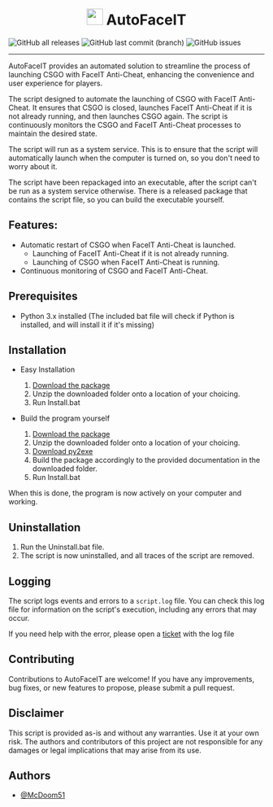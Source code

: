 <div>
   <h1 align="center">
     <img height="32" width="32" src="https://cdn.simpleicons.org/faceit/FF5500"/>
     AutoFaceIT
  </h1>
</div>

![GitHub all releases](https://img.shields.io/github/downloads/McDoom51/AutoFaceIT/total?style=for-the-badge)
![GitHub last commit (branch)](https://img.shields.io/github/last-commit/mcdoom51/autofaceit/main?style=for-the-badge)
![GitHub issues](https://img.shields.io/github/issues/mcdoom51/autofaceit?style=for-the-badge)

---

AutoFaceIT provides an automated solution to streamline the process of launching CSGO with FaceIT Anti-Cheat, enhancing the convenience and user experience for players.

The script designed to automate the launching of CSGO with FaceIT Anti-Cheat. It ensures that CSGO is closed, launches FaceIT Anti-Cheat if it is not already running, and then launches CSGO again. The script is continuously monitors the CSGO and FaceIT Anti-Cheat processes to maintain the desired state.

The script will run as a system service. This is to ensure that the script will automatically launch when the computer is turned on, so you don't need to worry about it.

The script have been repackaged into an executable, after the script can't be run as a system service otherwise.
There is a released package that contains the script file, so you can build the executable yourself.

## Features:
- Automatic restart of CSGO when FaceIT Anti-Cheat is launched.
   - Launching of FaceIT Anti-Cheat if it is not already running.
   - Launching of CSGO when FaceIT Anti-Cheat is running.
- Continuous monitoring of CSGO and FaceIT Anti-Cheat.

## Prerequisites

- Python 3.x installed (The included bat file will check if Python is installed, and will install it if it's missing)

## Installation

- Easy Installation
   1. [Download the package]()
   2. Unzip the downloaded folder onto a location of your choicing.
   3. Run Install.bat
 
 - Build the program yourself
   1. [Download the package]()
   2. Unzip the downloaded folder onto a location of your choicing.
   3. [Download py2exe]()
   4. Build the package accordingly to the provided documentation in the downloaded folder.
   5. Run Install.bat

When this is done, the program is now actively on your computer and working.

## Uninstallation

1. Run the Uninstall.bat file.
2. The script is now uninstalled, and all traces of the script are removed.

## Logging

The script logs events and errors to a `script.log` file. You can check this log file for information on the script's execution, including any errors that may occur.

If you need help with the error, please open a [ticket](https://github.com/McDoom51/AutoFaceIT/issues/new) with the log file

## Contributing

Contributions to AutoFaceIT are welcome! If you have any improvements, bug fixes, or new features to propose, please submit a pull request.

## Disclaimer

This script is provided as-is and without any warranties. Use it at your own risk. The authors and contributors of this project are not responsible for any damages or legal implications that may arise from its use.

## Authors

- [@McDoom51](https://www.github.com/McDoom51)
